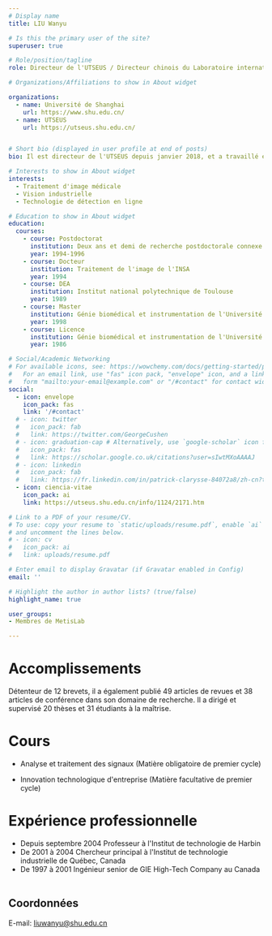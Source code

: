```yaml
---
# Display name
title: LIU Wanyu

# Is this the primary user of the site?
superuser: true

# Role/position/tagline
role: Directeur de l'UTSEUS / Directeur chinois du Laboratoire international "Image médicale et traitement du signal" de l'Académie des sciences

# Organizations/Affiliations to show in About widget

organizations:
  - name: Université de Shanghai
    url: https://www.shu.edu.cn/
  - name: UTSEUS
    url: https://utseus.shu.edu.cn/ 


# Short bio (displayed in user profile at end of posts)
bio: Il est directeur de l'UTSEUS depuis janvier 2018, et a travaillé en France (8 ans) puis en Chine (16 ans) et dans le monde industriel au Canada (8 ans).

# Interests to show in About widget
interests:
  - Traitement d'image médicale 
  - Vision industrielle
  - Technologie de détection en ligne

# Education to show in About widget
education:
  courses:
    - course: Postdoctorat
      institution: Deux ans et demi de recherche postdoctorale connexe au CREATIS, France
      year: 1994-1996
    - course: Docteur
      institution: Traitement de l'image de l'INSA 
      year: 1994
    - course: DEA
      institution: Institut national polytechnique de Toulouse
      year: 1989
    - course: Master
      institution: Génie biomédical et instrumentation de l'Université Jiao-Tong de Shanghai
      year: 1998
    - course: Licence
      institution: Génie biomédical et instrumentation de l'Université Jiao-Tong de Shanghai
      year: 1986

# Social/Academic Networking
# For available icons, see: https://wowchemy.com/docs/getting-started/page-builder/#icons
#   For an email link, use "fas" icon pack, "envelope" icon, and a link in the
#   form "mailto:your-email@example.com" or "/#contact" for contact widget.
social:
  - icon: envelope
    icon_pack: fas
    link: '/#contact'
  # - icon: twitter
  #   icon_pack: fab
  #   link: https://twitter.com/GeorgeCushen
  # - icon: graduation-cap # Alternatively, use `google-scholar` icon from `ai` icon pack
  #   icon_pack: fas
  #   link: https://scholar.google.co.uk/citations?user=sIwtMXoAAAAJ
  # - icon: linkedin
  #   icon_pack: fab
  #   link: https://fr.linkedin.com/in/patrick-clarysse-84072a8/zh-cn?trk=people-guest_people_search-card
  - icon: ciencia-vitae
    icon_pack: ai
    link: https://utseus.shu.edu.cn/info/1124/2171.htm

# Link to a PDF of your resume/CV.
# To use: copy your resume to `static/uploads/resume.pdf`, enable `ai` icons in `params.toml`,
# and uncomment the lines below.
# - icon: cv
#   icon_pack: ai
#   link: uploads/resume.pdf

# Enter email to display Gravatar (if Gravatar enabled in Config)
email: ''

# Highlight the author in author lists? (true/false)
highlight_name: true

user_groups:
- Membres de MetisLab

---
```


# Accomplissements

Détenteur de 12 brevets, il a également publié 49 articles de revues et 38 articles de conférence dans son domaine de recherche. Il a dirigé et supervisé 20 thèses et 31 étudiants à la maîtrise.

# Cours
 
- Analyse et traitement des signaux (Matière obligatoire de premier cycle)

- Innovation technologique d'entreprise (Matière facultative de premier cycle)

# Expérience professionnelle
- Depuis septembre 2004     Professeur à l'Institut de technologie de Harbin
- De 2001 à 2004            Chercheur principal à l'Institut de technologie industrielle de Québec, Canada
- De 1997 à 2001            Ingénieur senior de GIE High-Tech Company au Canada<br><br>

## Coordonnées

E-mail: liuwanyu@shu.edu.cn
